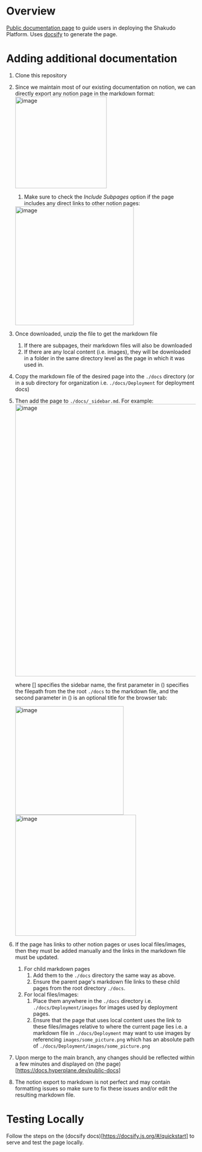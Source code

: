 # Overview
[Public documentation page](https://docs.hyperplane.dev/public-docs/) to guide users in deploying the Shakudo Platform. Uses [docsify](https://github.com/docsifyjs/docsify/) to generate the page. 

# Adding additional documentation
1. Clone this repository
1. Since we maintain most of our existing documentation on notion, we can directly export any notion page in the markdown format:
    <img width="243" alt="image" src="https://github.com/devsentient/public-docs/assets/155983994/003eeb38-88a3-4839-becf-bb03c49e41b5">

    1. Make sure to check the *Include Subpages* option if the page includes any direct links to other notion pages:
    <img width="315" alt="image" src="https://github.com/devsentient/public-docs/assets/155983994/73c9c56d-3cf1-4e8f-9dff-72de4e7a067c">

1. Once downloaded, unzip the file to get the markdown file
    1. If there are subpages, their markdown files will also be downloaded
    1. If there are any local content (i.e. images), they will be downloaded in a folder in the same directory level as the page in which it was used in.
1. Copy the markdown file of the desired page into the `./docs` directory (or in a sub directory for organization i.e. `./docs/Deployment`
 for deployment docs)
1. Then add the page to `./docs/_sidebar.md`. For example:
    <img width="722" alt="image" src="https://github.com/devsentient/public-docs/assets/155983994/0be0a03a-8ece-4828-8c79-f59f0ff22bf9">

    where [] specifies the sidebar name, the first parameter in () specifies the filepath from the the root `./docs` to the markdown file, and the second parameter in () is an optional title for the browser tab:

    <img width="288" alt="image" src="https://github.com/devsentient/public-docs/assets/155983994/74138bcb-6303-4282-8eca-514da8ce3110">

   

   <img width="321" alt="image" src="https://github.com/devsentient/public-docs/assets/155983994/b1e88a99-cf1b-402d-84f3-ad0b1203a127">
1. If the page has links to other notion pages or uses local files/images, then they must be added manually and the links in the markdown file must be updated.
    1. For child markdown pages
        1. Add them to the `./docs` directory the same way as above.
        1. Ensure the parent page's markdown file links to these child pages from the root directory `./docs`.
    1. For local files/images:
        1. Place them anywhere in the `./docs` directory i.e. `./docs/Deployment/images` for images used by deployment pages.
        1. Ensure that the page that uses local content uses the link to these files/images relative to where the current page lies i.e. a markdown file in `./docs/Deployment` may want to use images by referencing `images/some_picture.png` which has an absolute path of `./docs/Deployment/images/some_picture.png`
1. Upon merge to the main branch, any changes should be reflected within a few minutes and displayed on (the page)[https://docs.hyperplane.dev/public-docs]
1. The notion export to markdown is not perfect and may contain formatting issues so make sure to fix these issues and/or edit the resulting markdown file.

# Testing Locally
Follow the steps on the (docsify docs)[https://docsify.js.org/#/quickstart] to serve and test the page locally.
